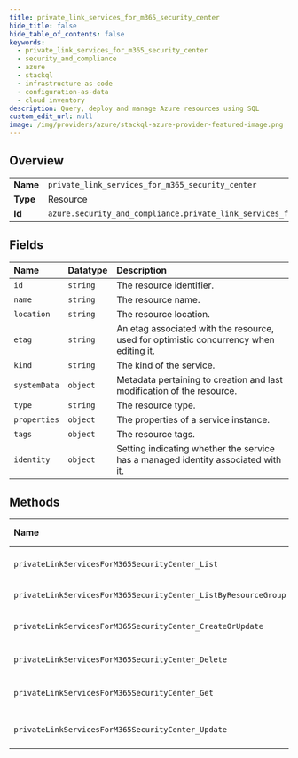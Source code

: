 ```yaml
---
title: private_link_services_for_m365_security_center
hide_title: false
hide_table_of_contents: false
keywords:
  - private_link_services_for_m365_security_center
  - security_and_compliance
  - azure    
  - stackql
  - infrastructure-as-code
  - configuration-as-data
  - cloud inventory
description: Query, deploy and manage Azure resources using SQL
custom_edit_url: null
image: /img/providers/azure/stackql-azure-provider-featured-image.png
---
```

  
    

## Overview
<table><tbody>
<tr><td><b>Name</b></td><td><code>private_link_services_for_m365_security_center</code></td></tr>
<tr><td><b>Type</b></td><td>Resource</td></tr>
<tr><td><b>Id</b></td><td><code>azure.security_and_compliance.private_link_services_for_m365_security_center</code></td></tr>
</tbody></table>

## Fields
| Name | Datatype | Description |
|:-----|:---------|:------------|
| `id` | `string` | The resource identifier. |
| `name` | `string` | The resource name. |
| `location` | `string` | The resource location. |
| `etag` | `string` | An etag associated with the resource, used for optimistic concurrency when editing it. |
| `kind` | `string` | The kind of the service. |
| `systemData` | `object` | Metadata pertaining to creation and last modification of the resource. |
| `type` | `string` | The resource type. |
| `properties` | `object` | The properties of a service instance. |
| `tags` | `object` | The resource tags. |
| `identity` | `object` | Setting indicating whether the service has a managed identity associated with it. |
## Methods
| Name | Accessible by | Required Params | Description |
|:-----|:--------------|:----------------|:------------|
| `privateLinkServicesForM365SecurityCenter_List` | `SELECT` | `subscriptionId` | Get all the privateLinkServicesForM365SecurityCenter instances in a subscription. |
| `privateLinkServicesForM365SecurityCenter_ListByResourceGroup` | `SELECT` | `resourceGroupName, subscriptionId` | Get all the service instances in a resource group. |
| `privateLinkServicesForM365SecurityCenter_CreateOrUpdate` | `INSERT` | `resourceGroupName, resourceName, subscriptionId` | Create or update the metadata of a privateLinkServicesForM365SecurityCenter instance. |
| `privateLinkServicesForM365SecurityCenter_Delete` | `DELETE` | `resourceGroupName, resourceName, subscriptionId` | Delete a service instance. |
| `privateLinkServicesForM365SecurityCenter_Get` | `EXEC` | `resourceGroupName, resourceName, subscriptionId` | Get the metadata of a privateLinkServicesForM365SecurityCenter resource. |
| `privateLinkServicesForM365SecurityCenter_Update` | `EXEC` | `resourceGroupName, resourceName, subscriptionId` | Update the metadata of a privateLinkServicesForM365SecurityCenter instance. |
